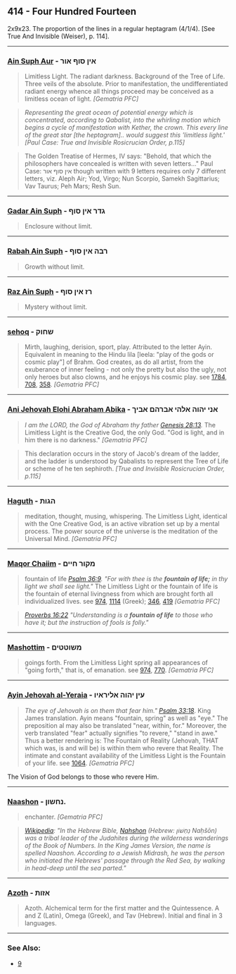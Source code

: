 ## 414 - Four Hundred Fourteen
2x9x23. The proportion of the lines in a regular heptagram (4/1/4). [See True And Invisible (Weiser), p. 114].

---

### [Ain Suph Aur](/keys/AIN.SVP.AVR) - אין סוף אור
> Limitless Light. The radiant darkness. Background of the Tree of Life. Three veils of the absolute. Prior to manifestation, the undifferentiated radiant energy whence all things proceed may be conceived as a limitless ocean of light. *[Gematria PFC]*

> *Representing the great ocean of potential energy which is concentrated, according to Qabalist, into the whirling motion which begins a cycle of manifestation with Kether, the crown. This every line of the great star [the heptagram].. would suggest this 'limitless light.' [Paul Case: True and Invisible Rosicrucian Order, p.115]*

> The Golden Treatise of Hermes, IV says: "Behold, that which the philosophers have concealed is written with seven letters..." Paul Case: אין סוף אור though written with 9 letters requires only 7 different letters, viz. Aleph Air; Yod, Virgo; Nun Scorpio, Samekh Sagittarius; Vav Taurus; Peh Mars; Resh Sun.

---

### [Gadar Ain Suph](/keys/GDR.AIN.SVP) - גדר אין סוף
> Enclosure without limit.

---

### [Rabah Ain Suph](/keys/RBH.AIN.SVP) - רבה אין סוף
> Growth without limit.

---

### [Raz Ain Suph](/keys/RZ.AIN.SVP) - רז אין סוף
> Mystery without limit.

---

### [sehoq](/keys/ShChVQ) - שחוק
> Mirth, laughing, derision, sport, play. Attributed to the letter Ayin. Equivalent in meaning to the Hindu lila [leela: "play of the gods or cosmic play"] of Brahm. God creates, as do all artist, from the exuberance of inner feeling - not only the pretty but also the ugly, not only heroes but also clowns, and he enjoys his cosmic play. see [1784](1784), [708](708), [358](358). *[Gematria PFC]*

---

### [Ani Jehovah Elohi Abraham Abika](/keys/ANI.IHVH.ALHI.ABRHM.ABIK) - אני יהוה אלהי אברהם אביך
> *I am the LORD, the God of Abraham thy father [Genesis 28:13](http://biblehub.com/genesis/28-13.htm).* The Limitless Light is the Creative God, the only God. "God is light, and in him there is no darkness." *[Gematria PFC]*

> This declaration occurs in the story of Jacob's dream of the ladder, and the ladder is understood by Qabalists to represent the Tree of Life or scheme of he ten sephiroth. *[True and Invisible Rosicrucian Order, p.115]*

---

### [Haguth](/keys/HGVTh) - הגות
> meditation, thought, musing, whispering. The Limitless Light, identical with the One Creative God, is an active vibration set up by a mental process. The power source of the universe is the meditation of the Universal Mind. *[Gematria PFC]*

---

### [Maqor Chaiim](/keys/MQVR.ChIIM) - מקור חיים
> fountain of life *[Psalm 36:9](http://biblehub.com/psalms/36-9.htm). "For with thee is the **fountain of life;** in thy light we shall see light."* The Limitless Light or the fountain of life is the fountain of eternal livingness from which are brought forth all individualized lives. see [974](974), [1114](1114) (Greek); [346](346), [419](419) *[Gematria PFC]*

> *[Proverbs 16:22](http://biblehub.com/proverbs/16-22.htm) "Understanding is a **fountain of life** to those who have it; but the instruction of fools is folly."*

---

### [Mashottim](/keys/MShVTTIM) - משוטטים
> goings forth. From the Limitless Light spring all appearances of "going forth," that is, of emanation. see [974](974), [770](770). *[Gematria PFC]*

---

### [Ayin Jehovah al-Yeraia](/keys/OIN.IHVH.ALIRAIV) - עין יהוה אליראיו
> *The eye of Jehovah is on them that fear him." [Psalm 33:18](http://biblehub.com/psalms/33-18.htm)*. King James translation. Ayin means "fountain, spring" as well as "eye." The preposition al may also be translated "near, within, for." Moreover, the verb translated "fear" actually signifies "to revere," "stand in awe." Thus a better rendering is: The Fountain of Reality (Jehovah, THAT which was, is and will be) is within them who revere that Reality. The intimate and constant availability of the Limitless Light is the Fountain of your life. see [1064](1064). *[Gematria PFC]*

The Vision of God belongs to those who revere Him.

---

### [Naashon](/keys/NChShVN) - נחשון.
> enchanter. *[Gematria PFC]*

> *[Wikipedia](https://en.wikipedia.org/wiki/Nahshon): "In the Hebrew Bible, [Nahshon](/keys/NChShVN) (Hebrew: נַחְשׁוֹן‎ Naḥšōn) was a tribal leader of the Judahites during the wilderness wanderings of the Book of Numbers. In the King James Version, the name is spelled Naashon. According to a Jewish Midrash, he was the person who initiated the Hebrews' passage through the Red Sea, by walking in head-deep until the sea parted."*

---

### [Azoth](/keys/AZVTh) - אזות
> Azoth. Alchemical term for the first matter and the Quintessence. A and Z (Latin), Omega (Greek), and Tav (Hebrew). Initial and final in 3 languages.

---

### See Also:

- [9](9)